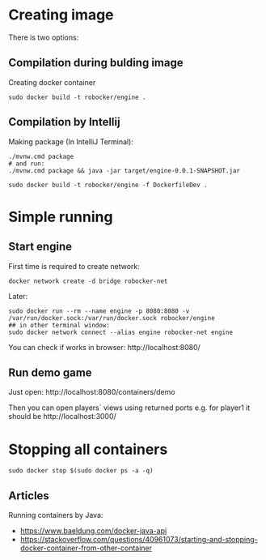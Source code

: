 # Creating image #
There is two options:
## Compilation during bulding image ##

Creating docker container
```
sudo docker build -t robocker/engine .
```

## Compilation by Intellij ##
Making package (In IntelliJ Terminal):
```
./mvnw.cmd package
# and run:
./mvnw.cmd package && java -jar target/engine-0.0.1-SNAPSHOT.jar
```

```
sudo docker build -t robocker/engine -f DockerfileDev .
```


# Simple running #
## Start engine ##

First time is required to create network:
```
docker network create -d bridge robocker-net
```
Later:
```
sudo docker run --rm --name engine -p 8080:8080 -v /var/run/docker.sock:/var/run/docker.sock robocker/engine
## in other terminal window:
sudo docker network connect --alias engine robocker-net engine
```
You can check if works in browser: http://localhost:8080/

## Run demo game ##

Just open: http://localhost:8080/containers/demo

Then you can open players` views using returned ports e.g. for player1 it should be http://localhost:3000/

# Stopping all containers #
```
sudo docker stop $(sudo docker ps -a -q)
```

## Articles ##

Running containers by Java:
  * https://www.baeldung.com/docker-java-api
  * https://stackoverflow.com/questions/40961073/starting-and-stopping-docker-container-from-other-container